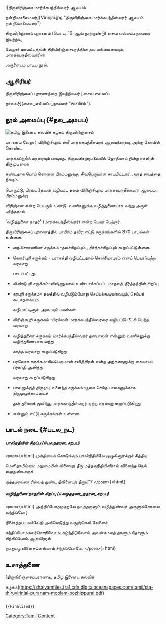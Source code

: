 ![திருவிரிஞ்சை மார்க்கபந்தீஸ்வரர் ஆலயம்
நன்றி:மாலைமலர்](Virinjai.jpg "திருவிரிஞ்சை மார்க்கபந்தீஸ்வரர் ஆலயம் நன்றி:மாலைமலர்")
திருவிரிஞ்சைப் புராணம் (பொ.யு. 16-ஆம் நூற்றாண்டு) சைவ எல்லப்ப நாவலர் இயற்றிய,
வேலூர் மாவட்டத்தின் திரிவிரிஞ்சைபுரத்தின் தல மகிமையையும், மார்க்கபந்தீஸ்வரரின்
அருளையும் பாடிய நூல்.

## ஆசிரியர்

திருவிரிஞ்சைப் புராணத்தை இயற்றியவர் [சைவ எல்லப்ப
நாவலர்](சைவ_எல்லப்ப_நாவலர் "wikilink").

## நூல் அமைப்பு {#நல_அமபப}

![தமிழ் இணைய கல்விக் கழகம்](Virinja.jpg "தமிழ் இணைய கல்விக் கழகம்") திருவிரிஞ்சைப்
புராணம் வேலூர் விரிஞ்சிபுரம் ஸ்ரீ மார்க்கபந்தீசுவரர் ஆலயத்தையு, அங்கு கோவில் கொண்ட
மார்க்கப்ந்தீஸ்வரரையும் பாடியது. திருவண்ணாமலையில் ஜோதியாய் நின்ற ஈசனின் திருமுடியைக்
கண்டதாக பொய் சொன்ன பிரம்மனுக்கு, சிவபெருமான் சாபமிட்டார். அந்த சாபத்தை நீக்கும்
பொருட்டு, பிரம்மதேவன் வழிபட்ட தலம் விரிஞ்சிபுரம் மார்க்கபந்தீஸ்வரர் ஆலயம். பிரம்மனுக்கு
விரிஞ்சன் என்ற பெயரும் உண்டு. வணிகனுக்கு வழித்துணையாக வந்து அருள் புரிந்ததால்
\'வழித்துணை நாதர்\' (மார்க்கபந்தீஸ்வரர்) என்ற பெயர் பெற்றார்.

திருவிரிஞ்சைப் புராணத்தில் பாயிரம் தவிர எட்டு சருக்கங்களில் 370 பாடல்கள் உள்ளன.

-   நைமிசாரணியச் சருக்கம் -தலச்சிறப்பும் , தீர்த்தச்சிறப்பும் கூறப்பட்டுள்ளன.
-   கௌரிபுரி சருக்கம் - பராசக்தி வழிபட்டதால் கௌரிமாபுரம் எனப் பெயர்பெற்ற வரலாறு
    பாடப்பட்டது.
-   விண்டுபுரி சருக்கம்-விஷ்ணுவால் உண்டாக்கப்பட்ட மாதவத் தீர்த்தத்தின் சிறப்பு
-   கரபுரி சருக்கம்- தலத்தில் வழிபடும்போது செய்யக்கூடியவையும், செய்யக் கூடாதவையும்.
    வழிபாட்டினால் அடையும் பயன்கள்.
-   விரிஞ்சபுரி சருக்கம் -பிரம்மன் மார்க்கபந்தீஸ்வரரை வழிபட்டு மீட்சி பெற்ற வரலாறு
-   வழித்துணை சருக்கம்-மார்க்கபந்தீஸ்வரர் தனபாலன் என்னும் வணிகனுக்கு வழித்துணையாக வந்து
    காத்த வரலாறு கூறப்படுகிறது
-   பரலோக சருக்கம்-சிவபெருமான் சவித்திரன் என்ற அந்தணனுக்கு கைலாயப் ப்ராப்தி அளித்த
    வரலாறு கூறப்படுகிறது
-   பாலனுக்குத் திருமுடி வளைந்த சருக்கம்-பூசை செய்த பாலகனுக்காக திருமுழுக்காட்டைத்
    தன் தலையக் குனிந்து மார்க்கபந்தீஸ்வரர் ஏற்ற வரலாறு கூறப்படுகிறது.
-   என்னும் எட்டு சருக்கங்கள் உள்ளன.

## பாடல் நடை {#படல_நட}

##### பாலிநதியின் சிறப்பு {#பலநதயன_சறபப}

`<poem>`{=html} முக்தியைக் கொடுக்கும் பாலிநிதியிலே முழுகினார்க்குச் சித்தியு
மெளிதாமிம்மை மறுமையின் வினையுந் தீரு மத்தகுநிதியினீரால் விளைந்த நெல் லமுதுண்டாருக்
குத்தமரல்லா ரில்லத் துண்ட தீவினையுந் தீரும்"7 `</poem>`{=html}

##### வழித்துணை நாதரின் சிறப்பு {#வழததண_நதரன_சறபப}

`<poem>`{=html} அந்திப்போதழகுறவே நடித்தருளும் வழித்துண்வர் அருளுங்கோவை வந்திப்போர்
நினைத்தபடிமயிலேறி அயிலெடுத்து வருஞ்செவி வேளைச்
சந்திப்போம்மலர்சொரிவோம்புகழ்ந்திடுவோம் அவன்கமலத் தாளும் தோளும் சிந்திப்போம்.ஆதலினால்
நமதுபழ வினைகளெல்லாம் சிந்திப்போமே. `</poem>`{=html}

## உசாத்துணை

[திருவிரிஞ்சைப்புராணம், தமிழ் இணைய கல்விக்
கழகம்](https://shaivamfiles.fra1.cdn.digitaloceanspaces.com/tamil/sta-thiruvirinjai-puranam-moolam-pozhippurai.pdf)

```{=mediawiki}
{{Finalised}}
```
[Category:Tamil Content](Category:Tamil_Content "wikilink")
